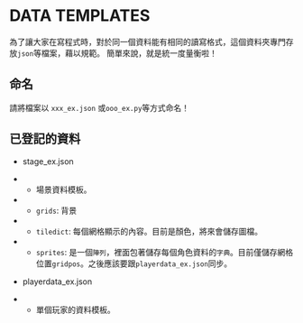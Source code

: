 # DATA TEMPLATES

為了讓大家在寫程式時，對於同一個資料能有相同的讀寫格式，這個資料夾專門存放`json`等檔案，藉以規範。
簡單來說，就是統一度量衡啦！

## 命名

請將檔案以 `xxx_ex.json` 或`ooo_ex.py`等方式命名！

## 已登記的資料

- stage_ex.json
- - 場景資料模板。
- - `grids`: 背景
- - `tiledict`: 每個網格顯示的內容。目前是顏色，將來會儲存圖檔。
- - `sprites`: 是一個`陣列`，裡面包著儲存每個角色資料的`字典`。目前僅儲存網格位置`gridpos`。之後應該要跟`playerdata_ex.json`同步。

- playerdata_ex.json
- - 單個玩家的資料模板。